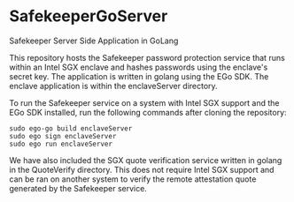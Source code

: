 # SafekeeperGoServer

Safekeeper Server Side Application in GoLang

This repository hosts the Safekeeper password protection service that runs within an Intel SGX enclave and hashes passwords using the enclave's secret key. The application is written in golang using the EGo SDK. The enclave application is within the enclaveServer directory.

To run the Safekeeper service on a system with Intel SGX support and the EGo SDK installed, run the following commands after cloning the repository:

    sudo ego-go build enclaveServer
    sudo ego sign enclaveServer
    sudo ego run enclaveServer

We have also included the SGX quote verification service written in golang in the QuoteVerify directory. This does not require Intel SGX support and can be ran on another system to verify the remote attestation quote generated by the Safekeeper service.                                                                                                         
